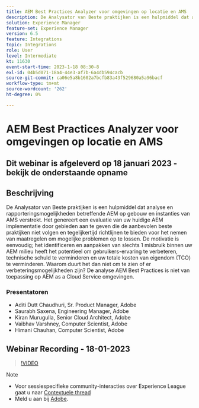 ```yaml
---
title: AEM Best Practices Analyzer voor omgevingen op locatie en AMS
description: De Analysator van Beste praktijken is een hulpmiddel dat analyse en rapporteringsmogelijkheden betreffende een AEM op gebouw en instanties van AMS verstrekt. Het genereert een evaluatie van uw huidige AEM implementatie door gebieden aan te geven die de aanbevolen beste praktijken niet volgen en tegelijkertijd richtlijnen te bieden voor het nemen van maatregelen om mogelijke problemen op te lossen.
solution: Experience Manager
feature-set: Experience Manager
version: 6.5
feature: Integrations
topic: Integrations
role: User
level: Intermediate
kt: 11630
event-start-time: 2023-1-18 08:30-8
exl-id: 04b5d071-18a4-44e3-af7b-6a4db594cacb
source-git-commit: ca06e5a8b1602a7bcfb83a43f529680a5a96bacf
workflow-type: tm+mt
source-wordcount: '262'
ht-degree: 0%

---
```


# AEM Best Practices Analyzer voor omgevingen op locatie en AMS

## Dit webinar is afgeleverd op 18 januari 2023 - bekijk de onderstaande opname

## Beschrijving

De Analysator van Beste praktijken is een hulpmiddel dat analyse en rapporteringsmogelijkheden betreffende AEM op gebouw en instanties van AMS verstrekt. Het genereert een evaluatie van uw huidige AEM implementatie door gebieden aan te geven die de aanbevolen beste praktijken niet volgen en tegelijkertijd richtlijnen te bieden voor het nemen van maatregelen om mogelijke problemen op te lossen. De motivatie is eenvoudig; het identificeren en aanpakken van slechts 1 misbruik binnen uw AEM milieu heeft het potentieel om gebruikers-ervaring te verbeteren, technische schuld te verminderen en uw totale kosten van eigendom (TCO) te verminderen. Waarom duurt het dan niet om te zien of er verbeteringsmogelijkheden zijn?
De analyse AEM Best Practices is niet van toepassing op AEM as a Cloud Service omgevingen.

### Presentatoren

* Aditi Dutt Chaudhuri, Sr. Product Manager, Adobe
* Saurabh Saxena, Engineering Manager, Adobe
* Kiran Murugulla, Senior Cloud Architect, Adobe
* Vaibhav Varshney, Computer Scientist, Adobe
* Himani Chauhan, Computer Scientist, Adobe

## Webinar Recording - 18-01-2023

>[!VIDEO](https://video.tv.adobe.com/v/3413364/)

>[!NOTE]
>
>* Voor sessiespecifieke community-interacties over Experience League gaat u naar [Contextuele thread](https://bit.ly/3Z6AyM1)
>* Meld u aan bij [Adobe](https://aem-augs.adobe.com/).

